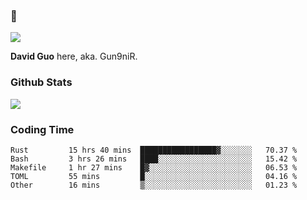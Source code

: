 ### 👋

![](https://komarev.com/ghpvc/?username=Gun9niR&label=Total+Views)

**David Guo** here, aka. Gun9niR.

### Github Stats

<img src="https://github-readme-stats.vercel.app/api?username=Gun9niR&count_private=true&show_icons=true&theme=vue-dark&hide_title=true">

### Coding Time

<!--START_SECTION:waka-->

```text
Rust         15 hrs 40 mins  █████████████████▓░░░░░░░   70.37 %
Bash         3 hrs 26 mins   ████░░░░░░░░░░░░░░░░░░░░░   15.42 %
Makefile     1 hr 27 mins    █▓░░░░░░░░░░░░░░░░░░░░░░░   06.53 %
TOML         55 mins         █░░░░░░░░░░░░░░░░░░░░░░░░   04.16 %
Other        16 mins         ▒░░░░░░░░░░░░░░░░░░░░░░░░   01.23 %
```

<!--END_SECTION:waka-->
